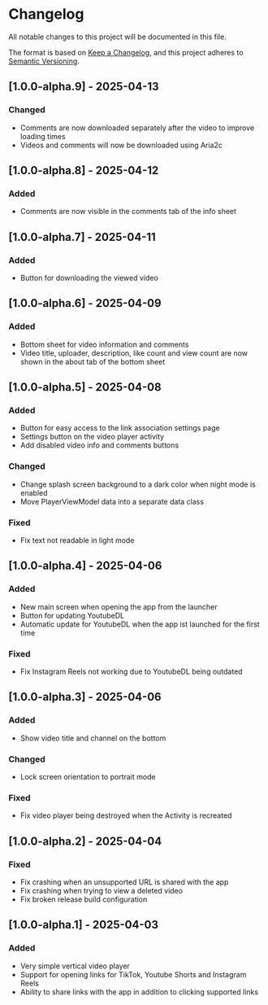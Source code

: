 # Changelog

All notable changes to this project will be documented in this file.

The format is based on [Keep a Changelog](https://keepachangelog.com/en/1.1.0/),
and this project adheres to [Semantic Versioning](https://semver.org/spec/v2.0.0.html).

## [1.0.0-alpha.9] - 2025-04-13

### Changed

- Comments are now downloaded separately after the video to improve loading times
- Videos and comments will now be downloaded using Aria2c

## [1.0.0-alpha.8] - 2025-04-12

### Added

- Comments are now visible in the comments tab of the info sheet

## [1.0.0-alpha.7] - 2025-04-11

### Added

- Button for downloading the viewed video

## [1.0.0-alpha.6] - 2025-04-09

### Added

- Bottom sheet for video information and comments
- Video title, uploader, description, like count and view count are now shown in the about tab of the bottom sheet

## [1.0.0-alpha.5] - 2025-04-08

### Added

- Button for easy access to the link association settings page
- Settings button on the video player activity
- Add disabled video info and comments buttons

### Changed

- Change splash screen background to a dark color when night mode is enabled
- Move PlayerViewModel data into a separate data class

### Fixed

- Fix text not readable in light mode

## [1.0.0-alpha.4] - 2025-04-06

### Added

- New main screen when opening the app from the launcher
- Button for updating YoutubeDL
- Automatic update for YoutubeDL when the app ist launched for the first time

### Fixed

- Fix Instagram Reels not working due to YoutubeDL being outdated

## [1.0.0-alpha.3] - 2025-04-06

### Added

- Show video title and channel on the bottom

### Changed

- Lock screen orientation to portrait mode

### Fixed

- Fix video player being destroyed when the Activity is recreated

## [1.0.0-alpha.2] - 2025-04-04

### Fixed

- Fix crashing when an unsupported URL is shared with the app
- Fix crashing when trying to view a deleted video
- Fix broken release build configuration

## [1.0.0-alpha.1] - 2025-04-03

### Added

- Very simple vertical video player
- Support for opening links for TikTok, Youtube Shorts and Instagram Reels
- Ability to share links with the app in addition to clicking supported links
